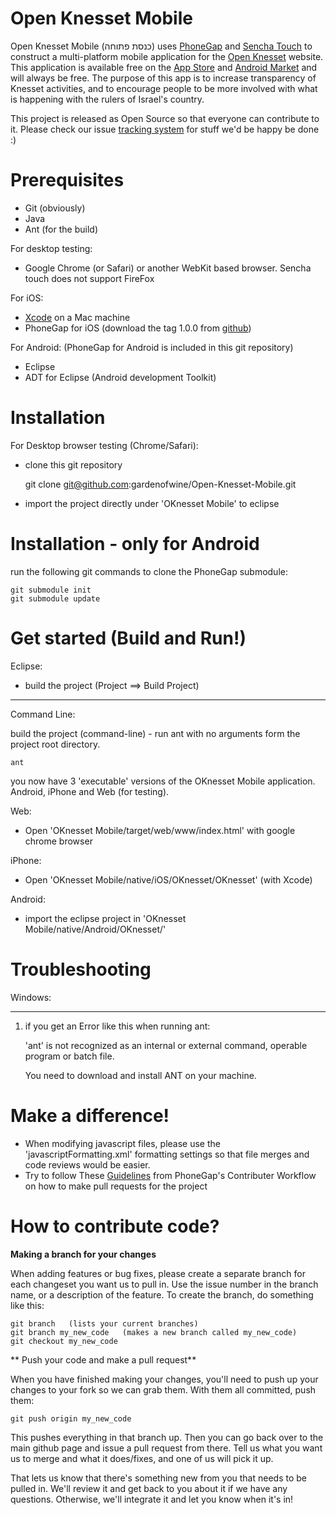 Open Knesset Mobile
========

Open Knesset Mobile (כנסת פתוחה) uses [PhoneGap](http://www.phonegap.com) and [Sencha Touch](http://www.sencha.com/products/touch/) to construct a multi-platform mobile application for the [Open Knesset](http://www.oknesset.rog) website.
This application is available free on the [App Store](http://itunes.apple.com/us/app/id475096101) and [Android Market](https://market.android.com/details?id=org.oknesset) and will always be free.
The purpose of this app is to increase transparency of Knesset activities, and to encourage people to be more involved with what is happening with the rulers of Israel's country.

This project is released as Open Source so that everyone can contribute to it.
Please check our issue [tracking system](https://track.nsa.co.il/projects/oknesset_mobile) for stuff we'd be happy be done :)

Prerequisites
========

- Git (obviously)
- Java
- Ant (for the build)

For desktop testing:

- Google Chrome (or Safari) or another WebKit based browser. Sencha touch does not support FireFox

For iOS:

- [Xcode](https://developer.apple.com/xcode/index.php) on a Mac machine
- PhoneGap for iOS (download the tag 1.0.0 from [github](https://github.com/callback/phonegap/zipball/1.0.0))

For Android: (PhoneGap for Android is included in this git repository)

- Eclipse
- ADT for Eclipse (Android development Toolkit)

Installation
========

For Desktop browser testing (Chrome/Safari):

- clone this git repository

    git clone git@github.com:gardenofwine/Open-Knesset-Mobile.git

- import the project directly under 'OKnesset Mobile' to eclipse

Installation - only for Android
========

run the following git commands to clone the PhoneGap submodule:

    git submodule init
    git submodule update

Get started (Build and Run!)
========

Eclipse:

- build the project (Project ==> Build Project)

--------

Command Line:

build the project (command-line) - run ant with no arguments form the project root directory.

    ant

you now have 3 'executable' versions of the OKnesset Mobile application. Android, iPhone and Web (for testing).

Web:

- Open 'OKnesset Mobile/target/web/www/index.html' with google chrome browser

iPhone:

- Open 'OKnesset Mobile/native/iOS/OKnesset/OKnesset' (with Xcode)

Android:

- import the eclipse project in 'OKnesset Mobile/native/Android/OKnesset/'


Troubleshooting
========

Windows:

--------

1) if you get an Error like this when running ant:

    'ant' is not recognized as an internal or external command,
    operable program or batch file.

   You need to download and install ANT on your machine.

Make a difference!
========

- When modifying javascript files, please use the 'javascriptFormatting.xml' formatting settings so that file merges and code reviews would be easier.
- Try to follow These [Guidelines](http://wiki.phonegap.com/w/page/28618504/Git%3A%20Contributor%20Workflow) from PhoneGap's Contributer Workflow on how to make pull requests for the project

How to contribute code?
========
**Making a branch for your changes**

When adding features or bug fixes, please create a separate branch for each changeset you want us to pull in. Use the issue number in the branch name, or a description of the feature. To create the branch, do something like this:

	git branch   (lists your current branches)
	git branch my_new_code   (makes a new branch called my_new_code)
	git checkout my_new_code

** Push your code and make a pull request**

When you have finished making your changes, you'll need to push up your changes to your fork so we can grab them. With them all committed, push them:

	git push origin my_new_code

This pushes everything in that branch up. Then you can go back over to the main github page and issue a pull request from there.  Tell us what you want us to merge and what it does/fixes, and one of us will pick it up.

That lets us know that there's something new from you that needs to be pulled in. We'll review it and get back to you about it if we have any questions. Otherwise, we'll integrate it and let you know when it's in!

